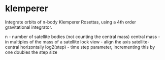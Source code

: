 # klemperer

Integrate orbits of n-body Klemperer Rosettas, using a 4th order gravitational integrator.

n               - number of satellite bodies (not counting the central mass)
central mass    - in multiples of the mass of a satellite
lock view       - align the axis satellite-central horizontally
log2(step)      - time step parameter, incrementing this by one doubles the step size

